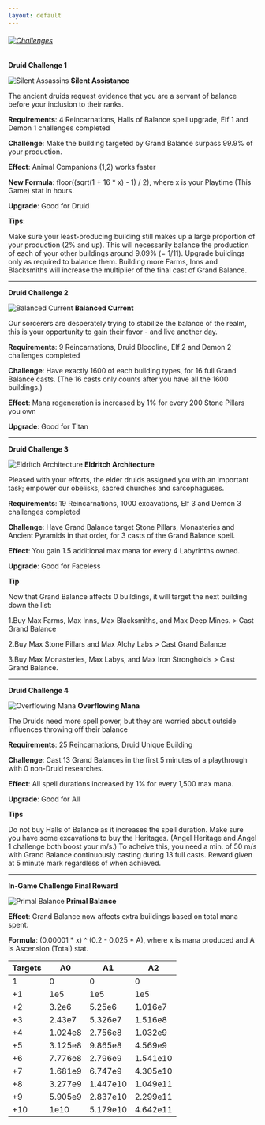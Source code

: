 ```yaml
---
layout: default
---
```


###### [![Challenges](/realm/assets/img/picks/ChallengesTopPage.png)](/realm/Challenges/)

**Druid Challenge 1**

![Silent Assassins](/realm/assets/img/picks/SilentAssistanceChallenges.png "Silent Assistance") **Silent Assistance**

The ancient druids request evidence that you are a servant of balance before your inclusion to their ranks.

**Requirements**: 4 Reincarnations, Halls of Balance spell upgrade, Elf 1 and Demon 1 challenges completed

**Challenge**: Make the building targeted by Grand Balance surpass 99.9% of your production.

**Effect**: Animal Companions (1,2) works faster

**New Formula**: floor((sqrt(1 + 16 * x) - 1) / 2), where x is your Playtime (This Game) stat in hours.

**Upgrade**: Good for Druid

**Tips**:

Make sure your least-producing building still makes up a large proportion of your production (2% and up). This will necessarily balance the production of each of your other buildings around 9.09% (= 1/11). Upgrade buildings only as required to balance them. Building more Farms, Inns and Blacksmiths will increase the multiplier of the final cast of Grand Balance.

---

**Druid Challenge 2**

![Balanced Current](/realm/assets/img/picks/BalancedCurrentChallenges.png "Balanced Current") **Balanced Current**

Our sorcerers are desperately trying to stabilize the balance of the realm, this is your opportunity to gain their favor - and live another day.

**Requirements**: 9 Reincarnations, Druid Bloodline, Elf 2 and Demon 2 challenges completed

**Challenge**: Have exactly 1600 of each building types, for 16 full Grand Balance casts. (The 16 casts only counts after you have all the 1600 buildings.)

**Effect**: Mana regeneration is increased by 1% for every 200 Stone Pillars you own

**Upgrade**: Good for Titan

---

**Druid Challenge 3**

![Eldritch Architecture](/realm/assets/img/picks/EldritchArchitectureChallenges.png "Eldritch Architecture") **Eldritch Architecture**

Pleased with your efforts, the elder druids assigned you with an important task; empower our obelisks, sacred churches and sarcophaguses.

**Requirements**: 19 Reincarnations, 1000 excavations, Elf 3 and Demon 3 challenges completed

**Challenge**: Have Grand Balance target Stone Pillars, Monasteries and Ancient Pyramids in that order, for 3 casts of the Grand Balance spell.

**Effect**: You gain 1.5 additional max mana for every 4 Labyrinths owned.

**Upgrade**: Good for Faceless

**Tip**

Now that Grand Balance affects 0 buildings, it will target the next building down the list:

1.Buy Max Farms, Max Inns, Max Blacksmiths, and Max Deep Mines. > Cast Grand Balance

2.Buy Max Stone Pillars and Max Alchy Labs > Cast Grand Balance

3.Buy Max Monasteries, Max Labys, and Max Iron Strongholds > Cast Grand Balance.

---

**Druid Challenge 4**

![Overflowing Mana](/realm/assets/img/picks/OverflowingManaChallenges.png "Overflowing Mana") **Overflowing Mana**

The Druids need more spell power, but they are worried about outside influences throwing off their balance

**Requirements**: 25 Reincarnations, Druid Unique Building

**Challenge**: Cast 13 Grand Balances in the first 5 minutes of a playthrough with 0 non-Druid researches.

**Effect**: All spell durations increased by 1% for every 1,500 max mana.

**Upgrade**: Good for All

**Tips**

Do not buy Halls of Balance as it increases the spell duration. Make sure you have some excavations to buy the Heritages. (Angel Heritage and Angel 1 challenge both boost your m/s.) To acheive this, you need a min. of 50 m/s with Grand Balance continuously casting during 13 full casts. Reward given at 5 minute mark regardless of when achieved.

---

**In-Game Challenge Final Reward**

![Primal Balance](/realm/assets/img/picks/PrimalBalanceChallenges.png "Primal Balance") **Primal Balance**

**Effect**: Grand Balance now affects extra buildings based on total mana spent.

**Formula**: (0.00001 * x) ^ (0.2 - 0.025 * A), where x is mana produced and A is Ascension (Total) stat.

|Targets| A0    | A1     | A2     |
|-------|-------|--------|--------|
|1      |0      |0       |0       |
|+1     |1e5    |1e5     |1e5     |
|+2     |3.2e6  |5.25e6  |1.016e7 |
|+3     |2.43e7 |5.326e7 |1.516e8 |
|+4     |1.024e8|2.756e8 |1.032e9 |
|+5     |3.125e8|9.865e8 |4.569e9 |
|+6     |7.776e8|2.796e9 |1.541e10|
|+7     |1.681e9|6.747e9 |4.305e10|
|+8     |3.277e9|1.447e10|1.049e11|
|+9     |5.905e9|2.837e10|2.299e11|
|+10    |1e10   |5.179e10|4.642e11|

